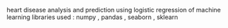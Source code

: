 heart disease analysis and prediction using logistic regression of machine learning 
libraries used :
numpy , pandas , seaborn , sklearn
